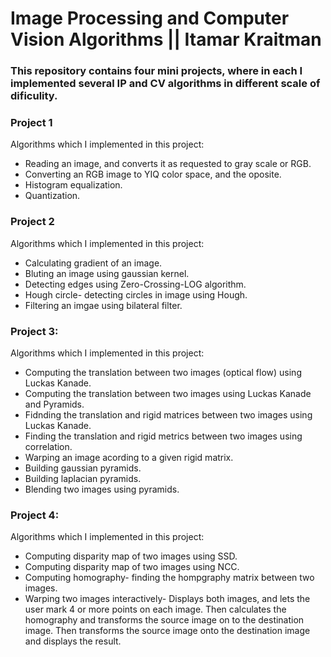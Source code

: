 # Image Processing and Computer Vision Algorithms || Itamar Kraitman

### This repository contains four mini projects, where in each I implemented several IP and CV algorithms in different scale of dificulity. 
### Project 1
Algorithms which I implemented in this project:
* Reading an image, and converts it as requested to gray scale or RGB.
* Converting an RGB image to YIQ color space, and the oposite.
* Histogram equalization.
* Quantization.
### Project 2
Algorithms which I implemented in this project:
* Calculating gradient of an image.
* Bluting an image using gaussian kernel.
* Detecting edges using Zero-Crossing-LOG algorithm.
* Hough circle- detecting circles in image using Hough.
* Filtering an imgae using bilateral filter.
### Project 3:
Algorithms which I implemented in this project:
* Computing the translation between two images (optical flow) using Luckas Kanade.
* Computing the translation between two images using Luckas Kanade and Pyramids.
* Fidnding the translation and rigid matrices between two images using Luckas Kanade.
* Finding the translation and rigid metrics between two images using correlation.
* Warping an image acording to a given rigid matrix.
* Building gaussian pyramids.
* Building laplacian pyramids.
* Blending two images using pyramids.
### Project 4:
Algorithms which I implemented in this project:
* Computing disparity map of two images using SSD.
* Computing disparity map of two images using NCC.
* Computing homography- finding the hompgraphy matrix between two images.
* Warping two images interactively- Displays both images, and lets the user mark 4 or more points on each image.
Then calculates the homography and transforms the source image on to the destination image.
Then transforms the source image onto the destination image and displays the result.


